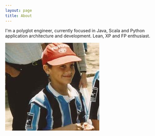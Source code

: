 ```yaml
---
layout: page
title: About
---
```



I'm a polyglot engineer, currently focused in Java, Scala and Python application architecture and development. Lean, XP and FP enthusiast.

![Joel](/assets/joel-gremio-toyota.jpg)


